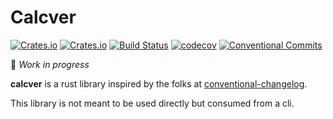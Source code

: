 # Calcver 

[![Crates.io](https://img.shields.io/crates/v/calcver.svg)](https://crates.io/crates/calcver)
[![Crates.io](https://img.shields.io/crates/d/calcver.svg)](https://crates.io/crates/calcver)
[![Build Status](https://travis-ci.org/easy-semver/calcver-rs.svg?branch=master)](https://travis-ci.org/easy-semver/calcver-rs)
[![codecov](https://codecov.io/gh/easy-semver/calcver-rs/branch/master/graph/badge.svg)](https://codecov.io/gh/easy-semver/calcver-rs)
[![Conventional Commits](https://img.shields.io/badge/Conventional%20Commits-1.0.0-yellow.svg)](https://conventionalcommits.org)

:poop: *Work in progress*

**calcver** is a rust library inspired by the folks at [conventional-changelog](https://github.com/conventional-changelog).

This library is not meant to be used directly but consumed from a cli.
